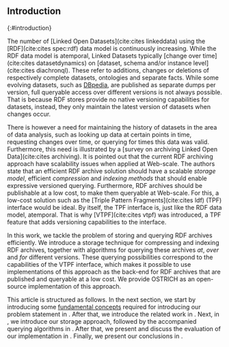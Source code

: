 ## Introduction
{:#introduction}

The number of [Linked Open Datasets](cite:cites linkeddata) using the [RDF](cite:cites spec:rdf) data model is continuously increasing.
While the RDF data model is atemporal, Linked Datasets typically [change over time](cite:cites datasetdynamics) on
[dataset, schema and/or instance level](cite:cites diachronql). These refer to additions,
changes or deletions of respectively complete datasets, ontologies and separate facts.
While some evolving datasets, such as [DBpedia](dbpedia),
are published as separate dumps per version, full queryable access over different versions is not always possible.
That is because RDF stores provide no native versioning capabilities for datasets,
instead, they only maintain the latest version of datasets when changes occur.

There is however a need for maintaining the history of datasets in the area of data analysis,
such as looking up data at certain points in time,
requesting changes over time,
or querying for times this data was valid.
Furthermore, this need is illustrated by a [survey on archiving Linked Open Data](cite:cites archiving).
It is pointed out that the current RDF archiving approach have scalability issues when applied at Web-scale.
The authors state that an efficient RDF archive solution should have a scalable *storage model*,
efficient *compression* and *indexing methods* that should enable expressive versioned querying.
Furthermore, RDF archives should be publishable at a low cost, to make them queryable at Web-scale.
For this, a low-cost solution such as the [Triple Pattern Fragments](cite:cites ldf) (TPF) interface
would be ideal. By itself, the TPF interface is, just like the RDF data model, atemporal.
That is why [VTPF](cite:cites vtpf) was introduced, a TPF feature that adds versioning capabilities to the interface.

In this work, we tackle the problem of storing and querying RDF archives efficiently.
We introduce a storage technique for compressing and indexing RDF archives,
together with algorithms for querying these archives *at*, *over* and *for* different versions.
These querying possibilities correspond to the capabilities of the VTPF interface,
which makes it possible to use implementations of this approach as the back-end for RDF archives that are published and queryable at a low cost.
We provide OSTRICH as an open-source implementation of this approach.

This article is structured as follows.
In the next section, we start by introducing some [fundamental concepts](#preliminaries)
required for introducing our problem statement in [](#problem-statement).
After that, we introduce the related work in [](#related-work).
Next, in [](#storage), we introduce our storage approach, followed by the accompanied querying algorithms in [](#querying).
After that, we present and discuss the evaluation of our implementation in [](#evaluation).
Finally, we present our conclusions in [](#conclusions).
